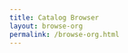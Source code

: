 ```yaml
---
title: Catalog Browser
layout: browse-org
permalink: /browse-org.html
---
```



<div id="inside-browse-org"></div>